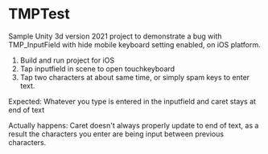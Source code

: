 # TMPTest
Sample Unity 3d version 2021 project to demonstrate a bug with TMP_InputField with hide mobile keyboard setting enabled, on iOS platform.

1. Build and run project for iOS
2. Tap inputfield in scene to open touchkeyboard
3. Tap two characters at about same time, or simply spam keys to enter text.

Expected: Whatever you type is entered in the inputfield and caret stays at end of text 

Actually happens: Caret doesn't always properly update to end of text, as a result the characters you enter are being input between previous characters.
